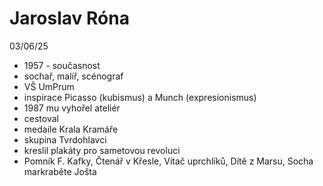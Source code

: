 # Jaroslav Róna
03/06/25

- 1957 - současnost
- sochař, malíř, scénograf
- VŠ UmPrum
- inspirace Picasso (kubismus) a Munch (expresionismus)
- 1987 mu vyhořel ateliér
- cestoval
- medaile Krala Kramáře
- skupina Tvrdohlavci
- kreslil plakáty pro sametovou revoluci
- Pomník F. Kafky, Čtenář v Křesle, Vítač uprchlíků, Dítě z Marsu, Socha markraběte Jošta
